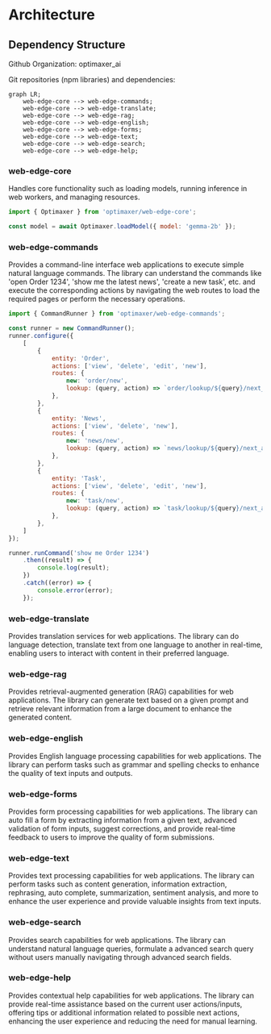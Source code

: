 # Architecture

## Dependency Structure

Github Organization: optimaxer_ai

Git repositories (npm libraries) and dependencies:

```mermaid
graph LR;
    web-edge-core --> web-edge-commands;
    web-edge-core --> web-edge-translate;
    web-edge-core --> web-edge-rag;
    web-edge-core --> web-edge-english;
    web-edge-core --> web-edge-forms;
    web-edge-core --> web-edge-text;
    web-edge-core --> web-edge-search;
    web-edge-core --> web-edge-help;
```

### web-edge-core

Handles core functionality such as loading models, running inference in web workers, and managing resources.

``` javascript
import { Optimaxer } from 'optimaxer/web-edge-core';

const model = await Optimaxer.loadModel({ model: 'gemma-2b' });

```

### web-edge-commands

Provides a command-line interface web applications to execute simple natural language commands. The library can understand the commands like 'open Order 1234', 'show me the latest news', 'create a new task', etc. and execute the corresponding actions by navigating the web routes to load the required pages or perform the necessary operations.

``` javascript
import { CommandRunner } from 'optimaxer/web-edge-commands';

const runner = new CommandRunner();
runner.configure({
    [
        { 
            entity: 'Order',
            actions: ['view', 'delete', 'edit', 'new'], 
            routes: {
                new: 'order/new',
                lookup: (query, action) => `order/lookup/${query}/next_action/${action}`
            },
        },
        { 
            entity: 'News',
            actions: ['view', 'delete', 'new'], 
            routes: {
                new: 'news/new',
                lookup: (query, action) => `news/lookup/${query}/next_action/${action}`
            },
        },
        { 
            entity: 'Task',
            actions: ['view', 'delete', 'edit', 'new'], 
            routes: {
                new: 'task/new',
                lookup: (query, action) => `task/lookup/${query}/next_action/${action}`
            },
        },
    ]
});

runner.runCommand('show me Order 1234')
    .then((result) => {
        console.log(result);
    })
    .catch((error) => {
        console.error(error);
    });
```

### web-edge-translate

Provides translation services for web applications. The library can do language detection, translate text from one language to another in real-time, enabling users to interact with content in their preferred language.

### web-edge-rag

Provides retrieval-augmented generation (RAG) capabilities for web applications. The library can generate text based on a given prompt and retrieve relevant information from a large document to enhance the generated content.

### web-edge-english

Provides English language processing capabilities for web applications. The library can perform tasks such as grammar and spelling checks to enhance the quality of text inputs and outputs.

### web-edge-forms

Provides form processing capabilities for web applications. The library can auto fill a form by extracting information from a given text, advanced validation of form inputs, suggest corrections, and provide real-time feedback to users to improve the quality of form submissions.

### web-edge-text

Provides text processing capabilities for web applications. The library can perform tasks such as content generation, information extraction, rephrasing, auto complete, summarization, sentiment analysis, and more to enhance the user experience and provide valuable insights from text inputs.

### web-edge-search

Provides search capabilities for web applications. The library can understand natural language queries, formulate a advanced search query without users manually navigating through advanced search fields.

### web-edge-help

Provides contextual help capabilities for web applications. The library can provide real-time assistance based on the current user actions/inputs, offering tips or additional information related to possible next actions, enhancing the user experience and reducing the need for manual learning.
